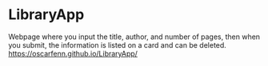 # LibraryApp

Webpage where you input the title, author, and number of pages, then when you submit, the information is listed on a card and can be deleted.
https://oscarfenn.github.io/LibraryApp/
